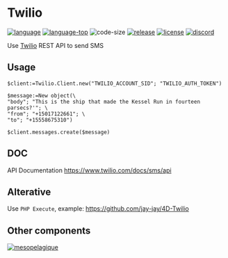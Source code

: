 # Twilio
[![language][code-shield]][code-url]
[![language-top][code-top]][code-url]
![code-size][code-size]
[![release][release-shield]][release-url]
[![license][license-shield]][license-url]
[![discord][discord-shield]][discord-url]

Use [Twilio](www.twilio.com/referral/NqfrgQ) REST API to send SMS

## Usage

```4d
$client:=Twilio.Client.new("TWILIO_ACCOUNT_SID"; "TWILIO_AUTH_TOKEN")

$message:=New object(\
"body"; "This is the ship that made the Kessel Run in fourteen parsecs?'"; \
"from"; "+15017122661"; \
"to"; "+15558675310")

$client.messages.create($message)
```

## DOC

API Documentation https://www.twilio.com/docs/sms/api

## Alterative

Use `PHP Execute`, example: https://github.com/jay-jay/4D-Twilio

## Other components

[<img src="https://mesopelagique.github.io/quatred.png" alt="mesopelagique"/>](https://mesopelagique.github.io/)

<!-- MARKDOWN LINKS & IMAGES -->
<!-- https://www.markdownguide.org/basic-syntax/#reference-style-links -->
[code-shield]: https://img.shields.io/static/v1?label=language&message=4d&color=blue
[code-top]: https://img.shields.io/github/languages/top/mesopelagique/Twilio.svg
[code-size]: https://img.shields.io/github/languages/code-size/mesopelagique/Twilio.svg
[code-url]: https://developer.4d.com/
[release-shield]: https://img.shields.io/github/v/release/mesopelagique/Twilio
[release-url]: https://github.com/mesopelagique/Twilio/releases/latest
[license-shield]: https://img.shields.io/github/license/mesopelagique/Twilio
[license-url]: LICENSE.md
[discord-shield]: https://img.shields.io/badge/chat-discord-7289DA?logo=discord&style=flat
[discord-url]: https://discord.gg/dVTqZHr
